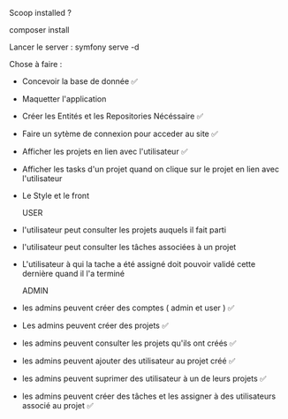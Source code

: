 Scoop installed ?

composer install

Lancer le server :
symfony serve -d



Chose à faire :

- Concevoir la base de donnée ✅
- Maquetter l'application
- Créer les Entités et les Repositories Nécéssaire ✅
- Faire un sytème de connexion pour acceder au site ✅
- Afficher les projets en lien avec l'utilisateur ✅
- Afficher les tasks d'un projet quand on clique sur le projet en lien avec l'utilisateur
- Le Style et le front

  USER
- l'utilisateur peut consulter les projets auquels il fait parti
- l'utilisateur peut consulter les tâches associées à un projet
- L'utilisateur à qui la tache a été assigné doit pouvoir validé cette dernière quand il l'a terminé

  ADMIN
- les admins peuvent créer des comptes ( admin et user ) ✅
- Les admins peuvent créer des projets ✅
- les admins peuvent consulter les projets qu'ils ont créés ✅
- les admins peuvent ajouter des utilisateur au projet créé ✅
- les admins peuvent suprimer des utilisateur à un de leurs projets ✅
- les admins peuvent créer des tâches et les assigner à des utilisateurs associé au projet ✅
